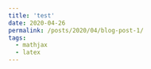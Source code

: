 ```yaml
---
title: 'test'
date: 2020-04-26
permalink: /posts/2020/04/blog-post-1/
tags:
  - mathjax
  - latex
---
```




